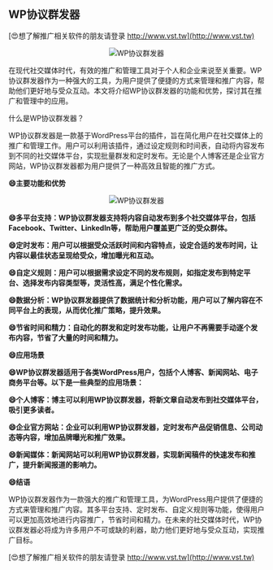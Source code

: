 ## **WP协议群发器**

[😍想了解推广相关软件的朋友请登录 http://www.vst.tw](http://www.vst.tw)

 <center><img src="https://vst.tw/MP4/tuiguang/png/3.png" alt="WP协议群发器"></center>

在现代社交媒体时代，有效的推广和管理工具对于个人和企业来说至关重要。WP协议群发器作为一种强大的工具，为用户提供了便捷的方式来管理和推广内容，帮助他们更好地与受众互动。本文将介绍WP协议群发器的功能和优势，探讨其在推广和管理中的应用。

什么是WP协议群发器？

WP协议群发器是一款基于WordPress平台的插件，旨在简化用户在社交媒体上的推广和管理工作。用户可以利用该插件，通过设定规则和时间表，自动将内容发布到不同的社交媒体平台，实现批量群发和定时发布。无论是个人博客还是企业官方网站，WP协议群发器都为用户提供了一种高效且智能的推广方式。

**😄主要功能和优势**

 <center><img src="https://vst.tw/MP4/tuiguang/png/3.png" alt="WP协议群发器"></center>

**😄多平台支持：WP协议群发器支持将内容自动发布到多个社交媒体平台，包括Facebook、Twitter、LinkedIn等，帮助用户覆盖更广泛的受众群体。**

**😄定时发布：用户可以根据受众活跃时间和内容特点，设定合适的发布时间，让内容以最佳状态呈现给受众，增加曝光和互动。**

**😄自定义规则：用户可以根据需求设定不同的发布规则，如指定发布到特定平台、选择发布内容类型等，灵活性高，满足个性化需求。**

**😄数据分析：WP协议群发器提供了数据统计和分析功能，用户可以了解内容在不同平台上的表现，从而优化推广策略，提升效果。**

**😄节省时间和精力：自动化的群发和定时发布功能，让用户不再需要手动逐个发布内容，节省了大量的时间和精力。**

**😄应用场景**

**😄WP协议群发器适用于各类WordPress用户，包括个人博客、新闻网站、电子商务平台等。以下是一些典型的应用场景：**

**😄个人博客：博主可以利用WP协议群发器，将新文章自动发布到社交媒体平台，吸引更多读者。**

**😄企业官方网站：企业可以利用WP协议群发器，定时发布产品促销信息、公司动态等内容，增加品牌曝光和推广效果。**

**😄新闻媒体：新闻网站可以利用WP协议群发器，实现新闻稿件的快速发布和推广，提升新闻报道的影响力。**

**😄结语**

WP协议群发器作为一款强大的推广和管理工具，为WordPress用户提供了便捷的方式来管理和推广内容。其多平台支持、定时发布、自定义规则等功能，使得用户可以更加高效地进行内容推广，节省时间和精力。在未来的社交媒体时代，WP协议群发器必将成为许多用户不可或缺的利器，助力他们更好地与受众互动，实现推广目标。

[😍想了解推广相关软件的朋友请登录 http://www.vst.tw](http://www.vst.tw)




